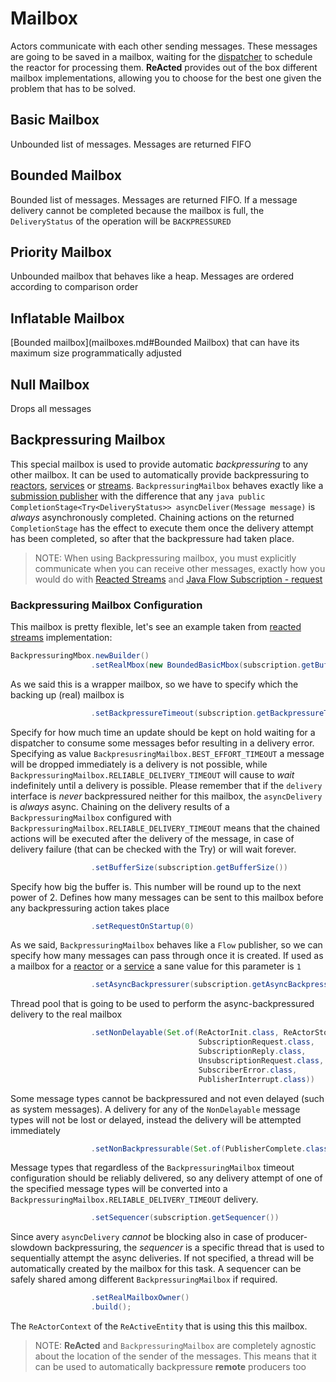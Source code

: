 # Mailbox

Actors communicate with each other sending messages. These messages are going to be saved in a mailbox, waiting for the
[dispatcher](dispatcher.md) to schedule the reactor for processing them. **ReActed** provides out of the box different mailbox 
implementations, allowing you to choose for the best one given the problem that has to be solved.

## Basic Mailbox

Unbounded list of messages. Messages are returned FIFO

## Bounded Mailbox

Bounded list of messages. Messages are returned FIFO. If a message delivery cannot be completed because the mailbox is
full, the `DeliveryStatus` of the operation will be `BACKPRESSURED`

## Priority Mailbox

Unbounded mailbox that behaves like a heap. Messages are ordered according to comparison order

## Inflatable Mailbox

[Bounded mailbox](mailboxes.md#Bounded Mailbox) that can have its maximum size programmatically adjusted 

## Null Mailbox

Drops all messages

## Backpressuring Mailbox

This special mailbox is used to provide automatic *backpressuring* to any other mailbox. It can be used to automatically
provide backpressuring to [reactors](reactor.md), [services](services.md) or [streams](reacted_streams.md).
`BackpressuringMailbox` behaves exactly like a [submission publisher](https://docs.oracle.com/en/java/javase/14/docs/api/java.base/java/util/concurrent/SubmissionPublisher.html)
with the difference that any ```java public CompletionStage<Try<DeliveryStatus>> asyncDeliver(Message message)``` is
*always* asynchronously completed. Chaining actions on the returned `CompletionStage` has the effect to execute them
once the delivery attempt has been completed, so after that the backpressure had taken place.

> NOTE: When using Backpressuring mailbox, you must explicitly communicate when you can receive other messages, exactly
> how you would do with [Reacted Streams](reacted_streams.md) and [Java Flow Subscription - request](https://docs.oracle.com/javase/9/docs/api/java/util/concurrent/Flow.Subscription.html#request-long-)

### Backpressuring Mailbox Configuration

This mailbox is pretty flexible, let's see an example taken from [reacted streams](reacted_streams.md) implementation:

```java
BackpressuringMbox.newBuilder()
                  .setRealMbox(new BoundedBasicMbox(subscription.getBufferSize()))
```
As we said this is a wrapper mailbox, so we have to specify which the backing up (real) mailbox is
```java
                  .setBackpressureTimeout(subscription.getBackpressureTimeout())
```
Specify for how much time an update should be kept on hold waiting for a dispatcher to consume some messages befor
resulting in a delivery error. Specifying as value `BackpresusringMailbox.BEST_EFFORT_TIMEOUT` a message will be
dropped immediately is a delivery is not possible, while `BackpressuringMailbox.RELIABLE_DELIVERY_TIMEOUT` will cause
to *wait* indefinitely until a delivery is possible. Please remember that if the `delivery` interface is *never*
backpressured neither for this mailbox, the `asyncDelivery` is *always* async. Chaining on the delivery results
of a `BackpressuringMailbox` configured with `BackpressuringMailbox.RELIABLE_DELIVERY_TIMEOUT` means that the chained
actions will be executed after the delivery of the message, in case of delivery failure (that can be checked with 
the Try<DeliveryStatus>) or will wait forever.
```java
                  .setBufferSize(subscription.getBufferSize())
```
Specify how big the buffer is. This number will be round up to the next power of 2. Defines how many messages can be
sent to this mailbox before any backpressuring action takes place
```java
                  .setRequestOnStartup(0)
```
As we said, `BackpressuringMailbox` behaves like a `Flow` publisher, so we can specify how many messages can pass through
once it is created. If used as a mailbox for a [reactor](reactor.md) or a [service](services.md) a sane value for this
parameter is `1` 
```java
                  .setAsyncBackpressurer(subscription.getAsyncBackpressurer())
```
Thread pool that is going to be used to perform the async-backpressured delivery to the real mailbox
```java
                  .setNonDelayable(Set.of(ReActorInit.class, ReActorStop.class,
                                          SubscriptionRequest.class,
                                          SubscriptionReply.class,
                                          UnsubscriptionRequest.class,
                                          SubscriberError.class,
                                          PublisherInterrupt.class))
```
Some message types cannot be backpressured and not even delayed (such as system messages). A delivery for any of the
`NonDelayable` message types will not be lost or delayed, instead the delivery will be attempted immediately
```java
                  .setNonBackpressurable(Set.of(PublisherComplete.class))
```
Message types that regardless of the `BackpressuringMailbox` timeout configuration should be reliably delivered, so
any delivery attempt of one of the specified message types will be converted into a `BackpressuringMailbox.RELIABLE_DELIVERY_TIMEOUT`
delivery.
```java
                  .setSequencer(subscription.getSequencer())
```
Since avery `asyncDelivery` *cannot* be blocking also in case of producer-slowdown backpressuring, the *sequencer* is
a specific thread that is used to sequentially attempt the async deliveries. If not specified, a thread will be
automatically created by the mailbox for this task. A sequencer can be safely shared among different
 `BackpressuringMailbox` if required.
```java
                  .setRealMailboxOwner()
                  .build();
``` 
The `ReActorContext` of the `ReActiveEntity` that is using this this mailbox.

> NOTE: **ReActed** and `BackpressuringMailbox` are completely agnostic about the location of the sender of the messages.
> This means that it can be used to automatically backpressure **remote** producers too

